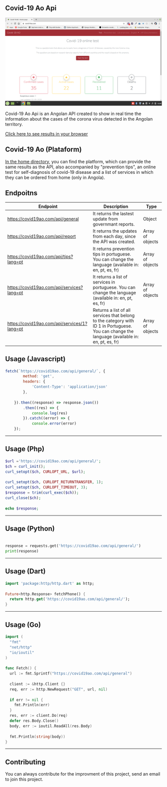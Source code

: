 

## Covid-19 Ao Api
![covid19ao](screenshot_covid19ao.png)

Covid-19 Ao Api is an Angolan API created to show in real time the information about the cases of the corona virus detected in the Angolan territory.

[Click here to see results in your browser](https://covid19ao.com/api/general)

## Covid-19 Ao (Plataform)
[In the home directory](https://covid19ao.com/), you can find the platform, which can provide the same results as the API, also accompanied by "prevention tips", an online test for self-diagnosis of covid-19 disease and a list of services in which they can be ordered from home (only in Angola).

## Endpoitns
| Endpoint       | Description   | Type     |
| ---            | ---           | ---      | 
| https://covid19ao.com/api/general | It returns the lastest update from governmant reports. | Object |
| https://covid19ao.com/api/report | It returns the updates from each day, since the API was created. | Array of objects |
| https://covid19ao.com/api/tips?lang=pt | It returns prevention tips in portuguese. You can change the language (available in: en, pt, es, fr) | Array of objects |
| https://covid19ao.com/api/services?lang=pt | It returns a list of services in portuguese. You can change the language (available in: en, pt, es, fr) | Array of objects |
| https://covid19ao.com/api/services/1?lang=pt | Returns a list of all services that belong to the category with ID 1 in Portuguese. You can change the language (available in: en, pt, es, fr) | Array of objects |

## Usage (Javascript)

```javascript
fetch(`https://covid19ao.com/api/general/`, {
        method: 'get',
        headers: {
            'Content-Type': 'application/json'
        },

    }).then((response) => response.json())
        .then((res) => {
            console.log(res)
        }).catch((error) => {
            console.error(error)
    });
```

---

## Usage (Php)

```php
$url ='https://covid19ao.com/api/general/';
$ch = curl_init();
curl_setopt($ch, CURLOPT_URL, $url);

curl_setopt($ch, CURLOPT_RETURNTRANSFER, 1);
curl_setopt($ch, CURLOPT_TIMEOUT, 3);
$response = trim(curl_exec($ch));
curl_close($ch);

echo $response;
```

---
## Usage (Python)

```python

response = requests.get('https://covid19ao.com/api/general/')
print(response)
```

---
## Usage (Dart)

```dart
import 'package:http/http.dart' as http;

Future<http.Response> fetchPhone() {
  return http.get('https://covid19ao.com/api/general/');
}
```

---
## Usage (Go)

```Go
import (
  "fmt"
  "net/http"
  "io/ioutil"
)

func Fetch() {
  url := fmt.Sprintf("https://covid19ao.com/api/general")

  client := &http.Client {}
  req, err := http.NewRequest("GET", url, nil)

  if err != nil {
    fmt.Println(err)
  }
  res, err := client.Do(req)
  defer res.Body.Close()
  body, err := ioutil.ReadAll(res.Body)

  fmt.Println(string(body))
}
```

---

## Contributing

You can always contribute for the improvment of this project, send an email to join this project.


